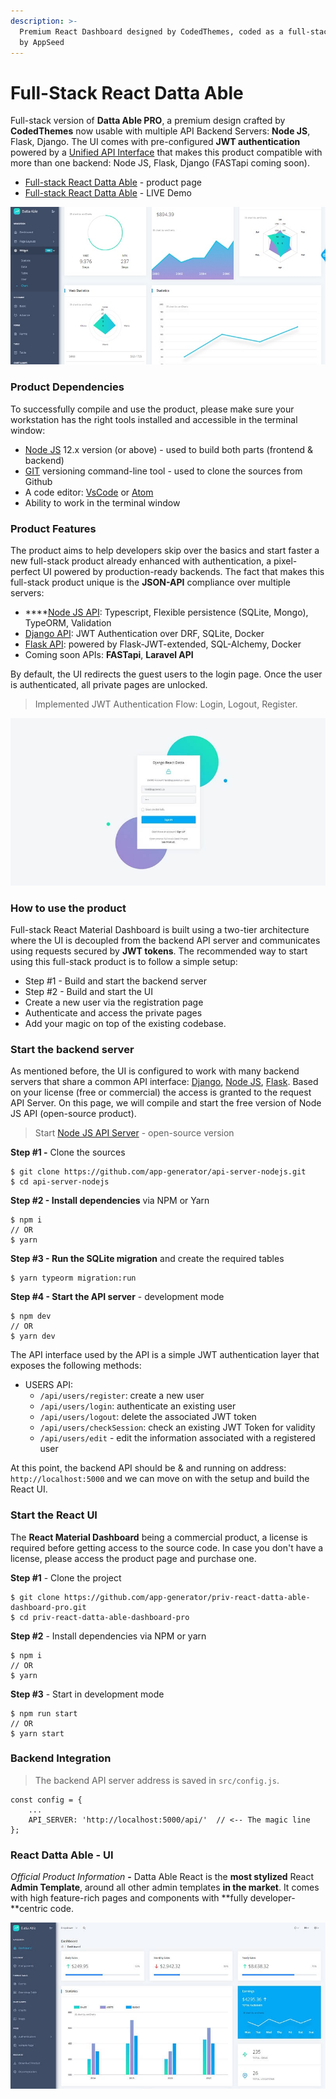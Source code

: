```yaml
---
description: >-
  Premium React Dashboard designed by CodedThemes, coded as a full-stack product
  by AppSeed
---
```


# Full-Stack React Datta Able

Full-stack version of **Datta Able PRO**, a premium design crafted by **CodedThemes** now usable with multiple API Backend Servers: **Node JS**, Flask, Django. The UI comes with pre-configured **JWT authentication** powered by a [Unified API Interface](../../boilerplate-code/api-server/api-unified-definition.md) that makes this product compatible with more than one backend: Node JS, Flask, Django (FASTapi coming soon). &#x20;

* [Full-stack React Datta Able](https://appseed.us/full-stack/react-datta-able) - product page
* [Full-stack React Datta Able](https://fullstack-react-datta-able.appseed-srv1.com/) - LIVE Demo

![React Datta Able - Full-stack Version](<../../.gitbook/assets/react-firebase-datta-able-pro-screen-xs (2) (1) (1) (1) (1).jpg>)



### Product Dependencies

To successfully compile and use the product, please make sure your workstation has the right tools installed and accessible in the terminal window:

* [Node JS](https://nodejs.org/en/) 12.x version (or above) - used to build both parts (frontend & backend)
* [GIT](https://git-scm.com/) versioning command-line tool - used to clone the sources from Github
* A code editor: [VsCode](https://code.visualstudio.com/) or [Atom](https://atom.io/)
* Ability to work in the terminal window  &#x20;

### Product Features

The product aims to help developers skip over the basics and start faster a new full-stack product already enhanced with authentication, a pixel-perfect UI powered by production-ready backends. The fact that makes this full-stack product unique is the **JSON-API** compliance over multiple servers:&#x20;

* ****[Node JS API](../../boilerplate-code/api-server/node-js.md): Typescript, Flexible persistence (SQLite, Mongo), TypeORM, Validation
* [Django API](../../boilerplate-code/api-server/django.md): JWT Authentication over DRF, SQLite, Docker&#x20;
* [Flask API](../../boilerplate-code/api-server/flask.md): powered by Flask-JWT-extended, SQL-Alchemy, Docker
* Coming soon APIs: **FASTapi**, **Laravel API**&#x20;

By default, the UI redirects the guest users to the login page. Once the user is authenticated, all private pages are unlocked.&#x20;

> Implemented JWT Authentication Flow: Login, Logout, Register.&#x20;

![Full-Stack React Datta Able - Login. ](<../../.gitbook/assets/django-react-datta-able-login-xs (1) (1).jpg>)



### **How to use the product**

Full-stack React Material Dashboard is built using a two-tier architecture where the UI is decoupled from the backend API server and communicates using requests secured by **JWT tokens**. The recommended way to start using this full-stack product is to follow a simple setup:&#x20;

* Step #1 - Build and start the backend server
* Step #2 - Build and start the UI
* Create a new user via the registration page
* Authenticate and access the private pages
* Add your magic on top of the existing codebase.&#x20;



### Start the backend server

As mentioned before, the UI is configured to work with many backend servers that share a common API interface: [Django](../../boilerplate-code/api-server/django.md), [Node JS](../../boilerplate-code/api-server/node-js.md), [Flask](../../boilerplate-code/api-server/flask.md). Based on your license (free or commercial) the access is granted to the request API Server. On this page, we will compile and start the free version of Node JS API (open-source product).&#x20;

> Start [Node JS API Server](../../boilerplate-code/api-server/node-js.md) - open-source version&#x20;

**Step #1 -** Clone the sources

```
$ git clone https://github.com/app-generator/api-server-nodejs.git
$ cd api-server-nodejs
```

**Step #2 - Install dependencies** via NPM or Yarn

```
$ npm i
// OR
$ yarn
```

**Step #3 - Run the SQLite migration** and create the required tables

```
$ yarn typeorm migration:run
```

**Step #4 - Start the API server** - development mode

```
$ npm dev
// OR
$ yarn dev
```

The API interface used by the API is a simple JWT authentication layer that exposes the following methods:&#x20;

* USERS API:
  * `/api/users/register`: create a new user
  * `/api/users/login`: authenticate an existing user
  * `/api/users/logout`: delete the associated JWT token
  * `/api/users/checkSession`: check an existing JWT Token for validity
  * `/api/users/edit` - edit the information associated with a registered user&#x20;

At this point, the backend API should be & and running on address: `http://localhost:5000`  and we can move on with the setup and build the React UI.



### Start the React UI

The **React Material Dashboard** being a commercial product, a license is required before getting access to the source code. In case you don't have a license, please access the product page and purchase one.&#x20;

**Step #1** - Clone the project

```
$ git clone https://github.com/app-generator/priv-react-datta-able-dashboard-pro.git
$ cd priv-react-datta-able-dashboard-pro 
```

**Step #2** - Install dependencies via NPM or yarn

```
$ npm i
// OR
$ yarn
```

**Step #3** - Start in development mode

```
$ npm run start 
// OR
$ yarn start
```

&#x20;

### Backend Integration

> The backend API server address is saved in `src/config.js`.

```
const config = {
    ...
    API_SERVER: 'http://localhost:5000/api/'  // <-- The magic line
}; 
```



### **React Datta Able** - UI&#x20;

_Official Product Information_ **-** Datta Able React is the **most stylized** React **Admin Template**, around all other admin templates **in the market**. It comes with high feature-rich pages and components with **fully developer-**centric code.&#x20;

![Full-Stack React Datta Able - Charts Page.](../../.gitbook/assets/django-react-datta-able-widgets-xs.jpg)
